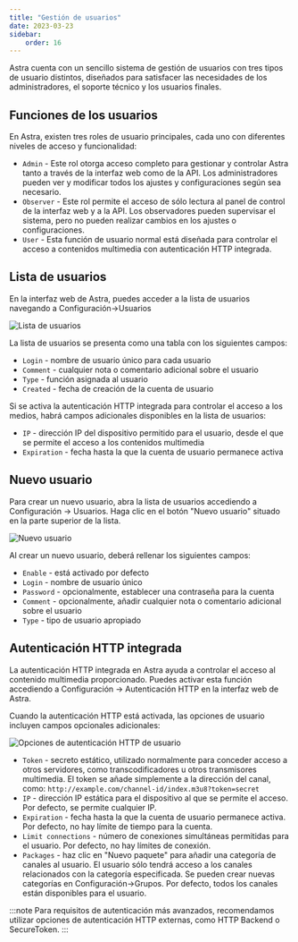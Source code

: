 ```yaml
---
title: "Gestión de usuarios"
date: 2023-03-23
sidebar:
    order: 16
---
```


Astra cuenta con un sencillo sistema de gestión de usuarios con tres tipos de usuario distintos, diseñados para satisfacer las necesidades de los administradores, el soporte técnico y los usuarios finales.

## Funciones de los usuarios[](/es/astra/admin-guide/settings/users#user-roles)

En Astra, existen tres roles de usuario principales, cada uno con diferentes niveles de acceso y funcionalidad:

- `Admin` - Este rol otorga acceso completo para gestionar y controlar Astra tanto a través de la interfaz web como de la API. Los administradores pueden ver y modificar todos los ajustes y configuraciones según sea necesario.
- `Observer` - Este rol permite el acceso de sólo lectura al panel de control de la interfaz web y a la API. Los observadores pueden supervisar el sistema, pero no pueden realizar cambios en los ajustes o configuraciones.
- `User` - Esta función de usuario normal está diseñada para controlar el acceso a contenidos multimedia con autenticación HTTP integrada.

## Lista de usuarios[](/es/astra/admin-guide/settings/users#user-list)

En la interfaz web de Astra, puedes acceder a la lista de usuarios navegando a Configuración->Usuarios

![Lista de usuarios](https://cdn.cesbo.com/help/astra/admin-guide/settings/users/users.png)

La lista de usuarios se presenta como una tabla con los siguientes campos:

- `Login` - nombre de usuario único para cada usuario
- `Comment` - cualquier nota o comentario adicional sobre el usuario
- `Type` - función asignada al usuario
- `Created` - fecha de creación de la cuenta de usuario

Si se activa la autenticación HTTP integrada para controlar el acceso a los medios, habrá campos adicionales disponibles en la lista de usuarios:

- `IP` - dirección IP del dispositivo permitido para el usuario, desde el que se permite el acceso a los contenidos multimedia
- `Expiration` - fecha hasta la que la cuenta de usuario permanece activa

## Nuevo usuario[](/es/astra/admin-guide/settings/users#new-user)

Para crear un nuevo usuario, abra la lista de usuarios accediendo a Configuración -> Usuarios. Haga clic en el botón "Nuevo usuario" situado en la parte superior de la lista.

![Nuevo usuario](https://cdn.cesbo.com/help/astra/admin-guide/settings/users/new-user.png)

Al crear un nuevo usuario, deberá rellenar los siguientes campos:

- `Enable` - está activado por defecto
- `Login` - nombre de usuario único
- `Password` - opcionalmente, establecer una contraseña para la cuenta
- `Comment` - opcionalmente, añadir cualquier nota o comentario adicional sobre el usuario
- `Type` - tipo de usuario apropiado

## Autenticación HTTP integrada[](/es/astra/admin-guide/settings/users#built-in-http-authentication)

La autenticación HTTP integrada en Astra ayuda a controlar el acceso al contenido multimedia proporcionado. Puedes activar esta función accediendo a Configuración -> Autenticación HTTP en la interfaz web de Astra.

Cuando la autenticación HTTP está activada, las opciones de usuario incluyen campos opcionales adicionales:

![Opciones de autenticación HTTP de usuario](https://cdn.cesbo.com/help/astra/admin-guide/settings/users/user-auth.png)

- `Token` - secreto estático, utilizado normalmente para conceder acceso a otros servidores, como transcodificadores u otros transmisores multimedia. El token se añade simplemente a la dirección del canal, como: `http://example.com/channel-id/index.m3u8?token=secret`
- `IP` - dirección IP estática para el dispositivo al que se permite el acceso. Por defecto, se permite cualquier IP.
- `Expiration` - fecha hasta la que la cuenta de usuario permanece activa. Por defecto, no hay límite de tiempo para la cuenta.
- `Limit connections` - número de conexiones simultáneas permitidas para el usuario. Por defecto, no hay límites de conexión.
- `Packages` - haz clic en "Nuevo paquete" para añadir una categoría de canales al usuario. El usuario sólo tendrá acceso a los canales relacionados con la categoría especificada. Se pueden crear nuevas categorías en Configuración->Grupos. Por defecto, todos los canales están disponibles para el usuario.

:::note
Para requisitos de autenticación más avanzados, recomendamos utilizar opciones de autenticación HTTP externas, como HTTP Backend o SecureToken.
:::
